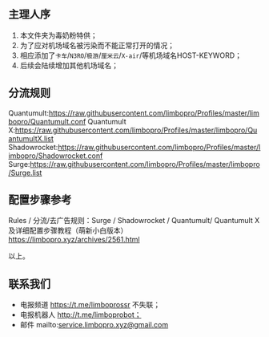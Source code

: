 ## 主理人序
1. 本文件夹为毒奶粉特供；
2. 为了应对机场域名被污染而不能正常打开的情况；
3. 相应添加了`卡车`/`N3RO`/`极游`/`厘米云`/`X-air`/等机场域名HOST-KEYWORD；
4. 后续会陆续增加其他机场域名；
 
 ## 分流规则
  Quantumult:https://raw.githubusercontent.com/limbopro/Profiles/master/limbopro/Quantumult.conf
  Quantumult X:https://raw.githubusercontent.com/limbopro/Profiles/master/limbopro/QuantumultX.list
  Shadowrocket:https://raw.githubusercontent.com/limbopro/Profiles/master/limbopro/Shadowrocket.conf
  Surge:https://raw.githubusercontent.com/limbopro/Profiles/master/limbopro/Surge.list

## 配置步骤参考
 Rules / 分流/去广告规则：Surge / Shadowrocket / Quantumult/ Quantumult X 及详细配置步骤教程（萌新小白版本）
 https://limbopro.xyz/archives/2561.html

 以上。
 
## 联系我们
- 电报频道 https://t.me/limboprossr 不失联；
- 电报机器人 http://t.me/limboprobot；
- 邮件 mailto:service.limbopro.xyz@gmail.com
